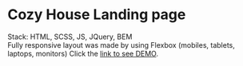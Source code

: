 # Cozy House Landing page 
Stack: HTML, SCSS, JS, JQuery, BEM   
Fully responsive layout was made by using Flexbox (mobiles, tablets, laptops, monitors)
Click the [link to see DEMO](https://xipholena.github.io/shelter__layout/index.html).  
